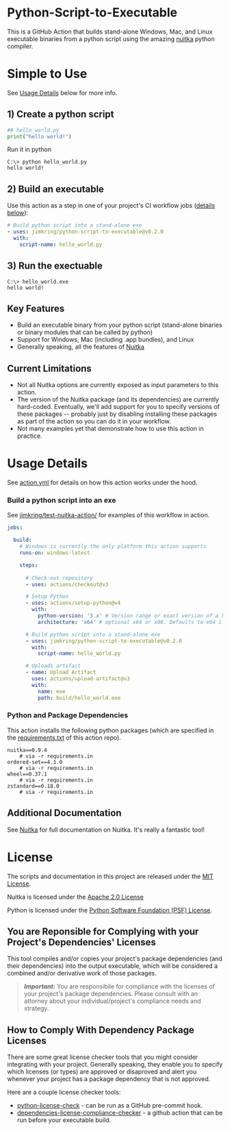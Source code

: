 # Python-Script-to-Executable

This is a GitHub Action that builds stand-alone Windows, Mac, and Linux executable binaries from a python script using the amazing [nuitka](https://github.com/Nuitka/Nuitka) python compiler.

# Simple to Use
See [Usage Details](#usage-details) below for more info.
## 1) Create a python script
```python
## hello_world.py
print("hello world!")
```
Run it in python
```
C:\> python hello_world.py
hello world!
```

## 2) Build an executable
Use this action as a step in one of your project's CI workflow jobs ([details below](#usage-details)):
```yaml
# Build python script into a stand-alone exe
- uses: jimkring/python-script-to-executable@v0.2.0
  with:
    script-name: hello_world.py
```

## 3) Run the exectuable
```
C:\> hello_world.exe
hello world!
```

## Key Features

- Build an executable binary from your python script (stand-alone binaries or binary modules that can be called by python)
- Support for Windows, Mac (including .app bundles), and Linux
- Generally speaking, all the features of [Nuitka](https://github.com/Nuitka/Nuitka)

## Current Limitations

- Not all Nuitka options are currently exposed as input parameters to this action.
- The version of the Nuitka package (and its dependencies) are currently hard-coded. Eventually, we'll add support for you to specify versions of these packages -- probably just by disabling installing these packages as part of the action so you can do it in your workflow.
- Not many examples yet that demonstrate how to use this action in practice.

# Usage Details

See [action.yml](action.yml) for details on how this action works under the hood.

### Build a python script into an exe

See [jimkring/test-nuitka-action/](https://github.com/jimkring/test-nuitka-action/actions) for examples of this workflow in action.

```yaml
jobs:

  build:
    # Windows is currently the only platform this action supports
    runs-on: windows-latest

    steps:
    
      # Check-out repository
      - uses: actions/checkout@v3

      # Setup Python
      - uses: actions/setup-python@v4
        with:
          python-version: '3.x' # Version range or exact version of a Python version to use, using SemVer's version range syntax
          architecture: 'x64' # optional x64 or x86. Defaults to x64 if not specified

      # Build python script into a stand-alone exe
      - uses: jimkring/python-script-to-executable@v0.2.0
        with:
          script-name: hello_world.py

      # Uploads artifact
      - name: Upload Artifact
        uses: actions/upload-artifact@v3
        with:
          name: exe
          path: build/hello_world.exe
```

### Python and Package Dependencies

This action installs the following python packages (which are specified in the [requirements.txt](requirements.txt) of this action repo).

```
nuitka==0.9.4
    # via -r requirements.in
ordered-set==4.1.0
    # via -r requirements.in
wheel==0.37.1
    # via -r requirements.in
zstandard==0.18.0
    # via -r requirements.in
```

## Additional Documentation

See [Nuitka](https://github.com/Nuitka/Nuitka) for full documentation on Nuitka. It's really a fantastic tool!


# License

The scripts and documentation in this project are released under the [MIT License](LICENSE).

Nuitka is licensed under the [Apache 2.0 License](https://github.com/Nuitka/Nuitka/blob/develop/LICENSE.txt)

Python is licensed under the [Python Software Foundation (PSF) License](https://github.com/python/cpython/blob/main/LICENSE).

## You are Reponsible for Complying with your Project's Dependencies' Licenses 

This tool compiles and/or copies your project's package dependencies (and their dependencies) into the output executable, which will be considered a combined and/or derivative work of those packages.

> **_Important:_** You are responsibile for compliance with the licenses of your project's package dependencies. Please consult with an attorney about your individual/project's compliance needs and strategy.

## How to Comply With Dependency Package Licenses

There are some great license checker tools that you might consider integrating with your project. Generally speaking, they enable you to specify which licenses (or types) are approved or disaproved and alert you whenever your project has a package dependency that is not approved.

Here are a couple license checker tools:

- [python-license-check](https://github.com/dhatim/python-license-check) - can be run as a GitHub pre-commit hook.
- [dependencies-license-compliance-checker](https://github.com/marketplace/actions/dependencies-license-compliance-checker) - a github action that can be run before your executable build.

